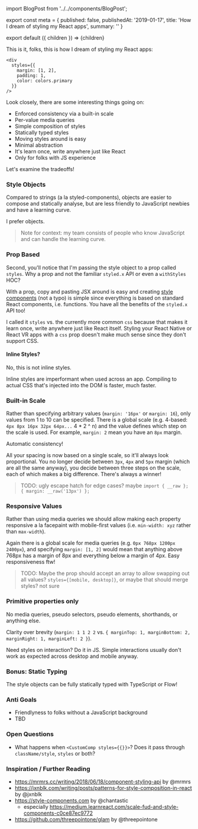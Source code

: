 import BlogPost from '../../components/BlogPost';

export const meta = {
  published: false,
  publishedAt: '2019-01-17',
  title: 'How I dream of styling my React apps',
  summary: ''
}

export default ({ children }) => <BlogPost meta={meta}>{children}</BlogPost>

This is it, folks, this is how I dream of styling my React apps:

```JS
<div
  styles={{
    margin: [1, 2],
    padding: 1,
    color: colors.primary
  }}
/>
```

Look closely, there are some interesting things going on:

- Enforced consistency via a built-in scale
- Per-value media queries
- Simple composition of styles
- Statically typed styles
- Moving styles around is easy
- Minimal abstraction
- It's learn once, write anywhere just like React
- Only for folks with JS experience

Let's examine the tradeoffs!

### Style Objects

Compared to strings (a la styled-components), objects are easier to compose and statically analyse, but are less friendly to JavaScript newbies and have a learning curve.

I prefer objects. 

> Note for context: my team consists of people who know JavaScript and can handle the learning curve.

### Prop Based

Second, you'll notice that I'm passing the style object to a prop called `styles`. Why a prop and not the familiar `styled.x` API or even a `withStyles` HOC? 

With a prop, copy and pasting JSX around is easy and creating [style components](http://style-components.com) (not a typo) is simple since everything is based on standard React components, i.e. functions. You have all the benefits of the `styled.x` API too!

I called it `styles` vs. the currently more common `css` because that makes it learn once, write anywhere just like React itself. Styling your React Native or React VR apps with a `css` prop doesn't make much sense since they don't support CSS.

#### Inline Styles?

No, this is not inline styles.

Inline styles are imperformant when used across an app. Compiling to actual CSS that's injected into the DOM is faster, much faster.

### Built-in Scale

Rather than specifying arbitrary values (`margin: '16px'` or `margin: 16`), only values from 1 to 10 can be specified. There is a global scale (e.g. 4-based: `4px 8px 16px 32px 64px...` 4 * 2 ^ n) and the value defines which step on the scale is used. For example, `margin: 2` mean you have an `8px` margin.

Automatic consistency!

All your spacing is now based on a single scale, so it'll always look proportional. You no longer decide between `3px`, `4px` and `5px` margin (which are all the same anyway), you decide between three steps on the scale, each of which makes a big difference. There's always a winner!

> TODO: ugly escape hatch for edge cases? maybe `import { __raw }; { margin: __raw('13px') };`

### Responsive Values

Rather than using media queries we should allow making each property responsive a la facepaint with mobile-first values (i.e. `min-width: xyz` rather than `max-width`). 

Again there is a global scale for media queries (e.g. `0px 768px 1200px 2400px`), and specifying `margin: [1, 2]` would mean that anything above 768px has a margin of 8px and everything below a margin of 4px. Easy responsiveness ftw!

> TODO: Maybe the prop should accept an array to allow swapping out all values? `styles={[mobile, desktop]}`, or maybe that should merge styles? not sure

### Primitive properties only

No media queries, pseudo selectors, pseudo elements, shorthands, or anything else. 

Clarity over brevity (`margin: 1 1 2 2` vs. `{ marginTop: 1, marginBottom: 2, marginRight: 1, marginLeft: 2 }`). 

Need styles on interaction? Do it in JS. Simple interactions usually don't work as expected across desktop and mobile anyway.

### Bonus: Static Typing

The style objects can be fully statically typed with TypeScript or Flow! 

### Anti Goals

- Friendlyness to folks without a JavaScript background
- TBD

### Open Questions

- What happens when `<CustomComp styles={{}}>`? Does it pass through `className/style`, `styles` or both?
 
### Inspiration / Further Reading

- https://mrmrs.cc/writing/2018/06/18/component-styling-api by @mrmrs
- https://jxnblk.com/writing/posts/patterns-for-style-composition-in-react by @jxnblk
- https://style-components.com by @chantastic
  - especially https://medium.learnreact.com/scale-fud-and-style-components-c0ce87ec9772
- https://github.com/threepointone/glam by @threepointone